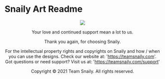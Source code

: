 # Snaily Art Readme

<center><img src="https://cupido.teamsnaily.com/misc/welcometosnaily2.png"></img>

Your love and continued support mean a lot to us.

Thank you again, for choosing Snaily.


For the intellectual property rights and copyrights on Snaily and how / when you can use the designs. Check our website at: 'https://teamsnaily.com'.
Got questions or need support? Visit us at:
'https://teamsnaily.com/support'




Copyright © 2021 Team Snaily. All rights reserved.</center>
